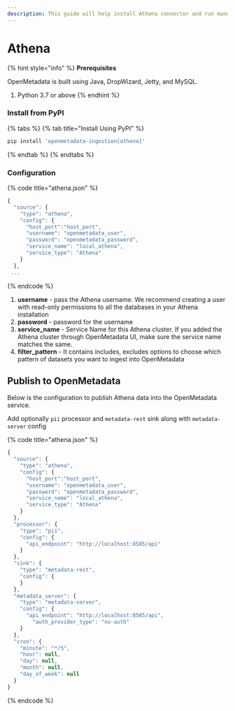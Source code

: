 ```yaml
---
description: This guide will help install Athena connector and run manually
---
```


# Athena

{% hint style="info" %}
**Prerequisites**

OpenMetadata is built using Java, DropWizard, Jetty, and MySQL.

1. Python 3.7 or above
{% endhint %}

### Install from PyPI

{% tabs %}
{% tab title="Install Using PyPI" %}
```bash
pip install 'openmetadata-ingestion[athena]'
```
{% endtab %}
{% endtabs %}

### Configuration

{% code title="athena.json" %}
```javascript
{
  "source": {
    "type": "athena",
    "config": {
      "host_port":"host_port",
      "username": "openmetadata_user",
      "password": "openmetadata_password",
      "service_name": "local_athena",
      "service_type": "Athena"
    }
  },
 ...
```
{% endcode %}

1. **username** - pass the Athena username. We recommend creating a user with read-only permissions to all the databases in your Athena installation
2. **password** - password for the username
3. **service\_name** - Service Name for this Athena cluster. If you added the Athena cluster through OpenMetadata UI, make sure the service name matches the same.
4. **filter\_pattern** - It contains includes, excludes options to choose which pattern of datasets you want to ingest into OpenMetadata

## Publish to OpenMetadata

Below is the configuration to publish Athena data into the OpenMetadata service.

Add optionally `pii` processor and `metadata-rest` sink along with `metadata-server` config

{% code title="athena.json" %}
```javascript
{
  "source": {
    "type": "athena",
    "config": {
      "host_port":"host_port",
      "username": "openmetadata_user",
      "password": "openmetadata_password",
      "service_name": "local_athena",
      "service_type": "Athena"
    }
  },
  "processor": {
    "type": "pii",
    "config": {
      "api_endpoint": "http://localhost:8585/api"
    }
  },
  "sink": {
    "type": "metadata-rest",
    "config": {
    }
  },
  "metadata_server": {
    "type": "metadata-server",
    "config": {
      "api_endpoint": "http://localhost:8585/api",
        "auth_provider_type": "no-auth"
    }
  },
  "cron": {
    "minute": "*/5",
    "hour": null,
    "day": null,
    "month": null,
    "day_of_week": null
  }
}
```
{% endcode %}

